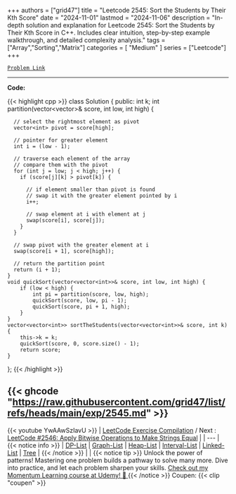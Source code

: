 
+++
authors = ["grid47"]
title = "Leetcode 2545: Sort the Students by Their Kth Score"
date = "2024-11-01"
lastmod = "2024-11-06"
description = "In-depth solution and explanation for Leetcode 2545: Sort the Students by Their Kth Score in C++. Includes clear intuition, step-by-step example walkthrough, and detailed complexity analysis."
tags = ["Array","Sorting","Matrix"]
categories = [
    "Medium"
]
series = ["Leetcode"]
+++



[`Problem Link`](https://leetcode.com/problems/sort-the-students-by-their-kth-score/description/)

---
**Code:**

{{< highlight cpp >}}
class Solution {
public:
    int k;
    int partition(vector<vector<int>>& score, int low, int high) {

      // select the rightmost element as pivot
      vector<int> pivot = score[high];

      // pointer for greater element
      int i = (low - 1);

      // traverse each element of the array
      // compare them with the pivot
      for (int j = low; j < high; j++) {
        if (score[j][k] > pivot[k]) {

          // if element smaller than pivot is found
          // swap it with the greater element pointed by i
          i++;

          // swap element at i with element at j
          swap(score[i], score[j]);
        }
      }

      // swap pivot with the greater element at i
      swap(score[i + 1], score[high]);

      // return the partition point
      return (i + 1);
    }
    void quickSort(vector<vector<int>>& score, int low, int high) {
        if (low < high) {
            int pi = partition(score, low, high);
            quickSort(score, low, pi - 1);
            quickSort(score, pi + 1, high);
        }
    }
    vector<vector<int>> sortTheStudents(vector<vector<int>>& score, int k) {
        this->k = k;
        quickSort(score, 0, score.size() - 1);
        return score;
    }
};
{{< /highlight >}}

{{< ghcode "https://raw.githubusercontent.com/grid47/list/refs/heads/main/exp/2545.md" >}}
---
{{< youtube YwAAwSzIavU >}}
| [LeetCode Exercise Compilation](https://grid47.xyz/leetcode/) / Next : [LeetCode #2546: Apply Bitwise Operations to Make Strings Equal](https://grid47.xyz/posts/leetcode-2546-apply-bitwise-operations-to-make-strings-equal-solution/) |
| --- |
{{< notice info >}}
| [DP-List](https://grid47.xyz/lists/dp/) | [Graph-List](https://grid47.xyz/lists/graph/) | [Heap-List](https://grid47.xyz/lists/heap/) | [Interval-List](https://grid47.xyz/lists/interval/) | [Linked-List](https://grid47.xyz/lists/ll/) | [Tree](https://grid47.xyz/lists/tree/) |
{{< /notice >}}
| |
{{< notice tip >}}
Unlock the power of patterns! Mastering one problem builds a pathway to solve many more. Dive into practice, and let each problem sharpen your skills. [Check out my Momentum Learning course at Udemy! 🚀 ](https://www.udemy.com/course/algorithms-and-data-structures-in-cpp/)
{{< /notice >}}
Coupen: {{< clip "coupen" >}}
